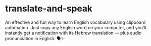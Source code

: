 # translate-and-speak
An effective and fun way to learn English vocabulary using clipboard automation. Just copy any English word on your computer, and you’ll instantly get a notification with its Hebrew translation — plus audio pronunciation in English. 🗣️✨

